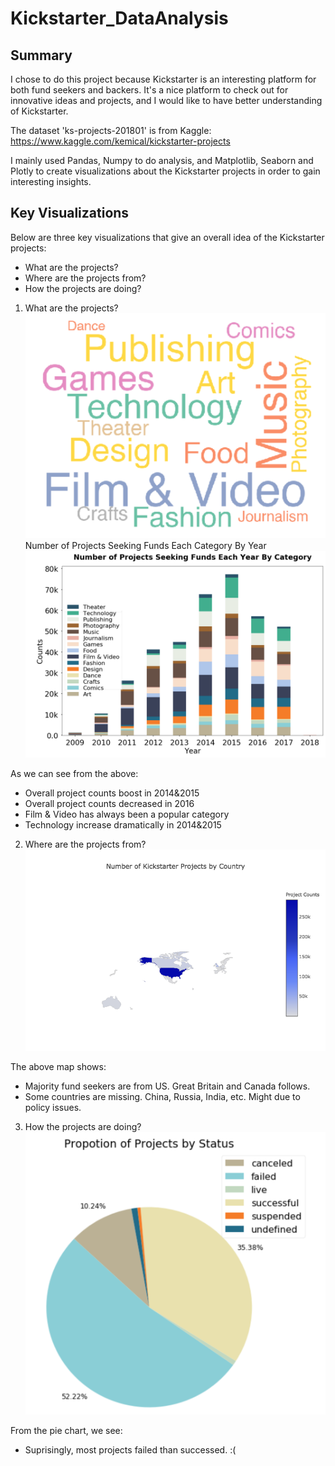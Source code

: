 # Kickstarter_DataAnalysis
## Summary
I chose to do this project because Kickstarter is an interesting platform for both fund seekers and backers. It's a nice platform to check out for innovative ideas and projects, and I would like to have better understanding of Kickstarter.

The dataset 'ks-projects-201801' is from Kaggle: https://www.kaggle.com/kemical/kickstarter-projects

I mainly used Pandas, Numpy to do analysis, and Matplotlib, Seaborn and Plotly to create visualizations about the Kickstarter projects in order to gain interesting insights.


## Key Visualizations
Below are three key visualizations that give an overall idea of the Kickstarter projects: 
  - What are the projects?
  - Where are the projects from? 
  - How the projects are doing?

1. What are the projects?
![](Visualization_Images/3.%20Wordcloud%20-%20percentage.png)
Number of Projects Seeking Funds Each Category By Year
![](Visualization_Images/2.%20Number%20of%20Projects%20Seeking%20Funds%20Each%20Category%20By%20Year.png)

As we can see from the above:
  - Overall project counts boost in 2014&2015
  - Overall project counts decreased in 2016
  - Film & Video has always been a popular category
  - Technology increase dramatically in 2014&2015

2. Where are the projects from?
![](Visualization_Images/5.%20Map%20-%20Partial.png)

The above map shows:
  - Majority fund seekers are from US. Great Britain and Canada follows.
  - Some countries are missing. China, Russia, India, etc. Might due to policy issues.

3. How the projects are doing?
![](Visualization_Images/6.%20Propotion%20of%20Projects%20by%20Status.png)

From the pie chart, we see:
  - Suprisingly, most projects failed than successed. :(

